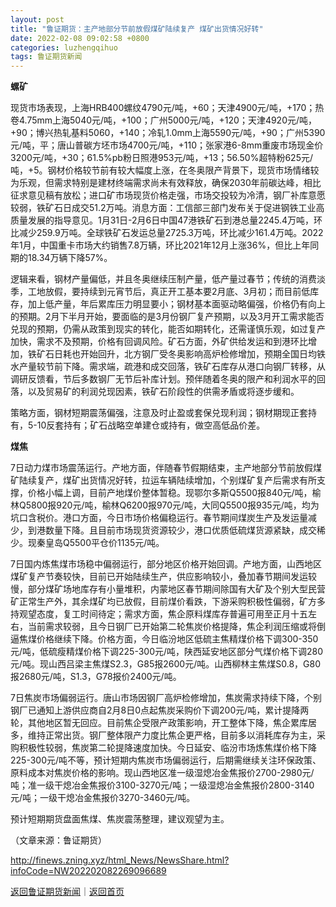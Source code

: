 ```yaml
---
layout: post
title: "鲁证期货：主产地部分节前放假煤矿陆续复产 煤矿出货情况好转"
date: 2022-02-08 09:02:58 +0800
categories: luzhengqihuo
tags: 鲁证期货新闻
---
```

<p><strong>螺矿</strong></p>
 <p>现货市场表现，上海HRB400螺纹4790元/吨，+60；天津4900元/吨，+170；热卷4.75mm上海5040元/吨，+100；广州5000元/吨，+120；天津4920元/吨，+90；博兴热轧基料5060，+140；冷轧1.0mm上海5590元/吨，+90；广州5390元/吨，平；唐山普碳方坯市场4700元/吨，+110；张家港6-8mm重废市场现金价3200元/吨，+30；61.5%pb粉日照港953元/吨，+13；56.50%超特粉625元/吨，+5。钢材价格较节前有较大幅度上涨，在冬奥限产背景下，现货市场情绪较为乐观，但需求特别是建材终端需求尚未有效释放，确保2030年前碳达峰，相比征求意见稿有放松；进口矿市场现货价格走强，市场交投较为冷清，钢厂补库意愿较弱，铁矿石日成交51.2万吨。消息方面：工信部三部门发布关于促进钢铁工业高质量发展的指导意见。1月31日-2月6日中国47港铁矿石到港总量2245.4万吨，环比减少259.9万吨。全球铁矿石发运总量2725.3万吨，环比减少161.4万吨。2022年1月，中国重卡市场大约销售7.8万辆，环比2021年12月上涨36%，但比上年同期的18.34万辆下降57%。</p>
 <p>逻辑来看，钢材产量偏低，并且冬奥继续压制产量，低产量过春节；传统的消费淡季，工地放假，要持续到元宵节后，真正开工基本要2月底、3月初；而目前低库存，加上低产量，年后累库压力明显要小；钢材基本面驱动略偏强，价格仍有向上的预期。2月下半月开始，要面临的是3月份钢厂复产预期，以及3月开工需求能否兑现的预期，仍需从政策到现实的转化，能否如期转化，还需谨慎乐观，如过复产加快，需求不及预期，价格有回调风险。矿石方面，外矿供给发运和到港环比增加，铁矿石日耗也开始回升，北方钢厂受冬奥影响高炉检修增加，预期全国日均铁水产量较节前下降。需求端，疏港和成交回落，铁矿石库存从港口向钢厂转移，从调研反馈看，节后多数钢厂无节后补库计划。预伴随着冬奥的限产和利润水平的回落，以及贸易矿的利润兑现因素，铁矿石阶段性的供需矛盾或将逐步缓和。</p>
 <p>策略方面，钢材短期震荡偏强，注意及时止盈或套保兑现利润；钢材期现正套持有，5-10反套持有；矿石战略空单建仓或持有，做空高低品价差。 </p>
 <p><strong>煤焦</strong></p>
 <p>7日动力煤市场震荡运行。产地方面，伴随春节假期结束，主产地部分节前放假煤矿陆续复产，煤矿出货情况好转，拉运车辆陆续增加，个别煤矿复产后需求有所支撑，价格小幅上调，目前产地煤价整体暂稳。现鄂尔多斯Q5500报840元/吨，榆林Q5800报920元/吨，榆林Q6200报970元/吨，大同Q5500报935元/吨，均为坑口含税价。港口方面，今日市场价格偏稳运行。春节期间煤炭生产及发运量减少，到港数量下降。且目前市场现货资源较少，港口优质低硫煤货源紧缺，成交稀少。现秦皇岛Q5500平仓价1135元/吨。</p>
 <p>7日国内炼焦煤市场稳中偏弱运行，部分地区价格开始回调。产地方面，山西地区煤矿复产节奏较快，目前已开始陆续生产，供应影响较小，叠加春节期间发运较慢，部分煤矿场地库存有小量堆积，内蒙地区春节期间除国有大矿及个别大型民营矿正常生产外，其余煤矿均已放假，目前煤价看跌，下游采购积极性偏弱，矿方多持观望态度，复工时间待定；需求方面，焦企原料煤库存普遍可用至正月十五左右，当前需求较弱，且今日钢厂已开始第二轮焦炭价格提降，焦企利润压缩或将倒逼焦煤价格继续下降。价格方面，今日临汾地区低硫主焦精煤价格下调300-350元/吨，低硫瘦精煤价格下调225-300元/吨，陕西延安地区部分气煤价格下调280元/吨。现山西吕梁主焦煤S2.3，G85报2600元/吨。山西柳林主焦煤S0.8，G80报2680元/吨，S1.3，G78报价2400元/吨。</p>
 <p>7日焦炭市场偏弱运行。唐山市场因钢厂高炉检修增加，焦炭需求持续下降，个别钢厂已通知上游供应商自2月8日0点起焦炭采购价下调200元/吨，累计提降两轮，其他地区暂无回应。目前焦企受限产政策影响，开工整体下降，焦企累库居多，维持正常出货。钢厂整体限产力度比焦企更严格，目前多以消耗库存为主，采购积极性较弱，焦炭第二轮提降速度加快。今日延安、临汾市场炼焦煤价格下降225-300元/吨不等，预计短期内焦炭市场偏弱运行，后期需继续关注环保政策、原料成本对焦炭价格的影响。现山西地区准一级湿熄冶金焦报价2700-2980元/吨；准一级干熄冶金焦报价3100-3270元/吨；一级湿熄冶金焦报价2800-3140元/吨；一级干熄冶金焦报价3270-3460元/吨。</p>
 <p>预计短期期货盘面焦煤、焦炭震荡整理，建议观望为主。</p><p class="em_media">（文章来源：鲁证期货）</p>

<http://finews.zning.xyz/html_News/NewsShare.html?infoCode=NW202202082269096689>

[返回鲁证期货新闻](//finews.withounder.com/category/luzhengqihuo.html)｜[返回首页](//finews.withounder.com/)